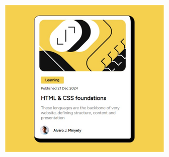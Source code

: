 

<div>
<img src="https://github.com/minyettyvz/Blog-preview-card/blob/master/img/result.jpg">
</div>
